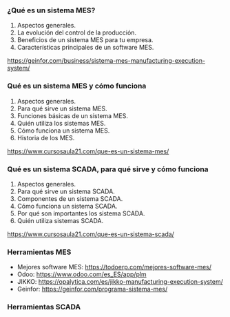 ### ¿Qué es un sistema MES?

1. Aspectos generales.
2. La evolución del control de la producción.
3. Beneficios de un sistema MES para tu empresa.
4. Características principales de un software MES.

https://geinfor.com/business/sistema-mes-manufacturing-execution-system/

### Qué es un sistema MES y cómo funciona

1. Aspectos generales.
2. Para qué sirve un sistema MES.
3. Funciones básicas de un sistema MES.
4. Quién utiliza los sistemas MES.
5. Cómo funciona un sistema MES.
6. Historia de los MES.

https://www.cursosaula21.com/que-es-un-sistema-mes/

### Qué es un sistema SCADA, para qué sirve y cómo funciona

1. Aspectos generales.
2. Para qué sirve un sistema SCADA.
3. Componentes de un sistema SCADA.
4. Cómo funciona un sistema SCADA.
5. Por qué son importantes los sistema SCADA.
6. Quién utiliza sistemas SCADA.

https://www.cursosaula21.com/que-es-un-sistema-scada/

### Herramientas MES
- Mejores software MES: https://todoerp.com/mejores-software-mes/
- Odoo: https://www.odoo.com/es_ES/app/plm
- JIKKO: https://opalytica.com/es/jikko-manufacturing-execution-system/
- Geinfor: https://geinfor.com/programa-sistema-mes/

### Herramientas SCADA
